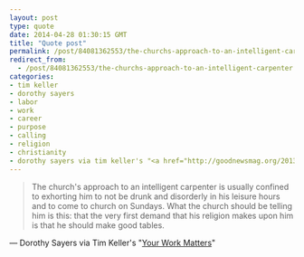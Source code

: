 ```yaml
---
layout: post
type: quote
date: 2014-04-28 01:30:15 GMT
title: "Quote post"
permalink: /post/84081362553/the-churchs-approach-to-an-intelligent-carpenter
redirect_from: 
  - /post/84081362553/the-churchs-approach-to-an-intelligent-carpenter
categories:
- tim keller
- dorothy sayers
- labor
- work
- career
- purpose
- calling
- religion
- christianity
- dorothy sayers via tim keller's "<a href="http://goodnewsmag.org/2013/09/your-work-matters/">your work matters</a>"
---
```

<blockquote>The church's approach to an intelligent carpenter is usually confined to exhorting him to not be drunk and disorderly in his leisure hours and to come to church on Sundays. What the church should be telling him is this: that the very first demand that his religion makes upon him is that he should make good tables.</blockquote>

 — Dorothy Sayers via Tim Keller's "<a href="http://goodnewsmag.org/2013/09/your-work-matters/">Your Work Matters</a>"
